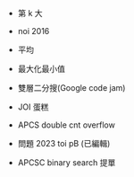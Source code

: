 - 第 k 大

- noi 2016

- 平均 

- 最大化最小值

- 雙層二分搜(Google code jam)

- JOI 蛋糕

- APCS double cnt overflow

- 問題 2023 toi pB (已編輯)

- APCSC binary search 提單

